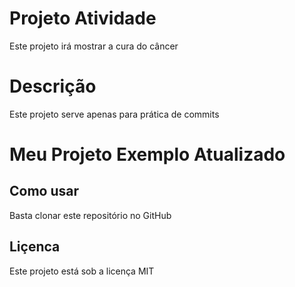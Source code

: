 # Projeto Atividade
Este projeto irá mostrar a cura do câncer

# Descrição
Este projeto serve apenas para prática de commits

# Meu Projeto Exemplo Atualizado

## Como usar
Basta clonar este repositório no GitHub

## Liçenca
Este projeto está sob a licença MIT
